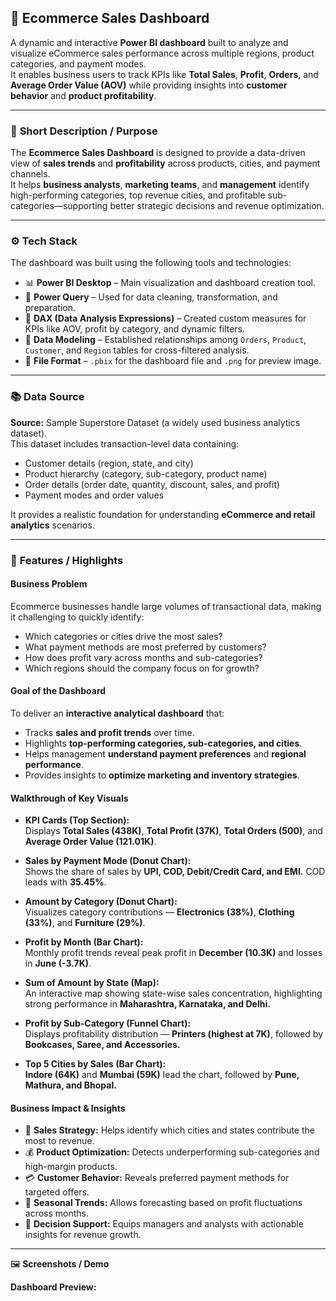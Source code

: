 ## 🛒 **Ecommerce Sales Dashboard**

A dynamic and interactive **Power BI dashboard** built to analyze and visualize eCommerce sales performance across multiple regions, product categories, and payment modes.  
It enables business users to track KPIs like **Total Sales**, **Profit**, **Orders**, and **Average Order Value (AOV)** while providing insights into **customer behavior** and **product profitability**.

---

### 🧭 **Short Description / Purpose**

The **Ecommerce Sales Dashboard** is designed to provide a data-driven view of **sales trends** and **profitability** across products, cities, and payment channels.  
It helps **business analysts**, **marketing teams**, and **management** identify high-performing categories, top revenue cities, and profitable sub-categories—supporting better strategic decisions and revenue optimization.

---

### ⚙️ **Tech Stack**

The dashboard was built using the following tools and technologies:

- 📊 **Power BI Desktop** – Main visualization and dashboard creation tool.  
- 🔄 **Power Query** – Used for data cleaning, transformation, and preparation.  
- 🧮 **DAX (Data Analysis Expressions)** – Created custom measures for KPIs like AOV, profit by category, and dynamic filters.  
- 🧱 **Data Modeling** – Established relationships among `Orders`, `Product`, `Customer`, and `Region` tables for cross-filtered analysis.  
- 💾 **File Format** – `.pbix` for the dashboard file and `.png` for preview image.  

---

### 📚 **Data Source**

**Source:** Sample Superstore Dataset (a widely used business analytics dataset).  
This dataset includes transaction-level data containing:

- Customer details (region, state, and city)  
- Product hierarchy (category, sub-category, product name)  
- Order details (order date, quantity, discount, sales, and profit)  
- Payment modes and order values  

It provides a realistic foundation for understanding **eCommerce and retail analytics** scenarios.

---

### 🌟 **Features / Highlights**

#### **Business Problem**

Ecommerce businesses handle large volumes of transactional data, making it challenging to quickly identify:

- Which categories or cities drive the most sales?  
- What payment methods are most preferred by customers?  
- How does profit vary across months and sub-categories?  
- Which regions should the company focus on for growth?  

#### **Goal of the Dashboard**

To deliver an **interactive analytical dashboard** that:

- Tracks **sales and profit trends** over time.  
- Highlights **top-performing categories, sub-categories, and cities**.  
- Helps management **understand payment preferences** and **regional performance**.  
- Provides insights to **optimize marketing and inventory strategies**.  

#### **Walkthrough of Key Visuals**

- **KPI Cards (Top Section):**  
  Displays **Total Sales (438K)**, **Total Profit (37K)**, **Total Orders (500)**, and **Average Order Value (121.01K)**.  

- **Sales by Payment Mode (Donut Chart):**  
  Shows the share of sales by **UPI, COD, Debit/Credit Card, and EMI.** COD leads with **35.45%**.  

- **Amount by Category (Donut Chart):**  
  Visualizes category contributions — **Electronics (38%)**, **Clothing (33%)**, and **Furniture (29%)**.  

- **Profit by Month (Bar Chart):**  
  Monthly profit trends reveal peak profit in **December (10.3K)** and losses in **June (-3.7K)**.  

- **Sum of Amount by State (Map):**  
  An interactive map showing state-wise sales concentration, highlighting strong performance in **Maharashtra, Karnataka, and Delhi.**  

- **Profit by Sub-Category (Funnel Chart):**  
  Displays profitability distribution — **Printers (highest at 7K)**, followed by **Bookcases, Saree, and Accessories.**  

- **Top 5 Cities by Sales (Bar Chart):**  
  **Indore (64K)** and **Mumbai (59K)** lead the chart, followed by **Pune, Mathura, and Bhopal.**

#### **Business Impact & Insights**

- 🧭 **Sales Strategy:** Helps identify which cities and states contribute the most to revenue.  
- 💰 **Product Optimization:** Detects underperforming sub-categories and high-margin products.  
- 💳 **Customer Behavior:** Reveals preferred payment methods for targeted offers.  
- 📅 **Seasonal Trends:** Allows forecasting based on profit fluctuations across months.  
- 🏢 **Decision Support:** Equips managers and analysts with actionable insights for revenue growth.  

---

 🖼️ **Screenshots / Demo**

**Dashboard Preview:**  

